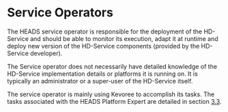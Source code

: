 # Service Operators

The HEADS service operator is responsible for the deployment of the HD-Service and should be able to monitor its execution, adapt it at runtime and deploy new version of the HD-Service components (provided by the HD-Service developer).

The Service operator does not necessarily have detailed knowledge of the HD-Service implementation details or platforms it is running on. It is typically an administrator or a super-user of the HD-Service itself.

The service operator is mainly using Kevoree to accomplish its tasks. The tasks associated with the HEADS Platform Expert are detailed in section [3.3](https://heads-project.github.io/methodology/heads_methodology/for_service_operators.html).
